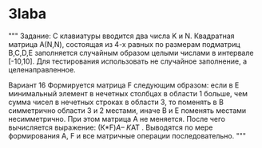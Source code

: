 # 3laba
"""
Задание:
С клавиатуры вводится два числа K и N. Квадратная матрица А(N,N), состоящая из 4-х равных по размерам подматриц B,C,D,E
заполняется случайным образом целыми числами в интервале [-10,10]. Для тестирования использовать не случайное заполнение,
а целенаправленное.

Вариант 16
Формируется матрица F следующим образом: если в Е минимальный элемент в нечетных столбцах в области 1 больше,
чем сумма чисел в нечетных строках в области 3, то поменять в В симметрично области 3 и 2 местами, иначе В и Е поменять 
местами несимметрично. При этом матрица А не меняется. После чего вычисляется выражение: (К*F)*А– K*AT . 
Выводятся по мере формирования А, F и все матричные операции последовательно.
"""
